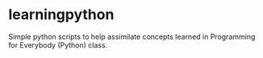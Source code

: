 # learningpython

Simple python scripts to help assimilate concepts learned in Programming for Everybody (Python) class. 
